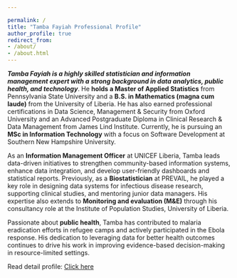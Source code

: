 ```yaml
---

permalink: /
title: "Tamba Fayiah Professional Profile"
author_profile: true
redirect_from:
- /about/
- /about.html
---
```


**_Tamba Fayiah is a highly skilled statistician and information management expert with a strong background in data analytics, public health, and technology_**. He **holds a Master of Applied Statistics** from Pennsylvania State University and a **B.S. in Mathematics (magna cum laude)** from the University of Liberia. He has also earned professional certifications in Data Science, Management & Security from Oxford University and an Advanced Postgraduate Diploma in Clinical Research & Data Management from James Lind Institute. Currently, he is pursuing an **MSc in Information Technology** with a focus on Software Development at Southern New Hampshire University.

As an **Information Management Officer** at UNICEF Liberia, Tamba leads data-driven initiatives to strengthen community-based information systems, enhance data integration, and develop user-friendly dashboards and statistical reports. Previously, as a **Biostatistician** at PREVAIL, he played a key role in designing data systems for infectious disease research, supporting clinical studies, and mentoring junior data managers. His expertise also extends to **Monitoring and evaluation (M&E)** through his consultancy role at the Institute of Population Studies, University of Liberia.

Passionate about **public health**, Tamba has contributed to malaria eradication efforts in refugee camps and actively participated in the Ebola response. His dedication to leveraging data for better health outcomes continues to drive his work in improving evidence-based decision-making in resource-limited settings.

Read detail profile: [Click here](../detailed_about.html)